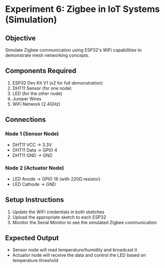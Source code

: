 # Experiment 6: Zigbee in IoT Systems (Simulation)

## Objective
Simulate Zigbee communication using ESP32's WiFi capabilities to demonstrate mesh networking concepts.

## Components Required
1. ESP32 Dev Kit V1 (x2 for full demonstration)
2. DHT11 Sensor (for one node)
3. LED (for the other node)
4. Jumper Wires
5. WiFi Network (2.4GHz)

## Connections
### Node 1 (Sensor Node)
- DHT11 VCC → 3.3V
- DHT11 Data → GPIO 4
- DHT11 GND → GND

### Node 2 (Actuator Node)
- LED Anode → GPIO 16 (with 220Ω resistor)
- LED Cathode → GND

## Setup Instructions
1. Update the WiFi credentials in both sketches
2. Upload the appropriate sketch to each ESP32
3. Monitor the Serial Monitor to see the simulated Zigbee communication

## Expected Output
- Sensor node will read temperature/humidity and broadcast it
- Actuator node will receive the data and control the LED based on temperature threshold
